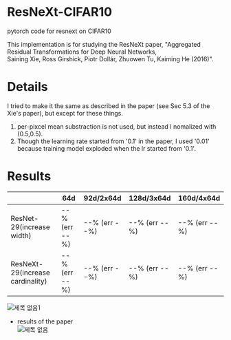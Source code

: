 # ResNeXt-CIFAR10
pytorch code for resnext on CIFAR10

This implementation is for studying the ResNeXt paper, "Aggregated Residual Transformations for Deep Neural Networks, \
Saining Xie, Ross Girshick, Piotr Dollár, Zhuowen Tu, Kaiming He (2016)".


# Details
I tried to make it the same as described in the paper (see Sec 5.3 of the Xie's paper), but except for these things.
1. per-pixcel mean substraction is not used, but instead I nomalized with (0.5,0.5).
2. Though the learning rate started from  '0.1' in the paper, I used '0.01' because training model exploded when the lr started from '0.1'.

# Results
||64d|92d/2x64d|128d/3x64d|160d/4x64d|
|------|---|---|---|---|
|ResNet-29(increase width)|--% (err --%)|--% (err --%)|--% (err --%)|--% (err --%)|
|ResNeXt-29(increase cardinality)|--% (err --%)|--% (err --%)|--% (err --%)|--% (err --%)|

![제목 없음1](https://user-images.githubusercontent.com/20814465/124403509-d33d8780-dd71-11eb-82be-8e67cbe28428.png)


* results of the paper<br/>
![제목 없음](https://user-images.githubusercontent.com/20814465/124236121-0ead3b80-db51-11eb-9b2f-cbb8b63363ec.png)
